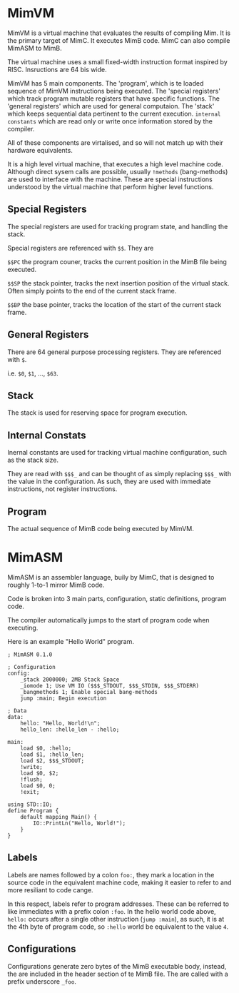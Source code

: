 # MimVM

MimVM is a virtual machine that evaluates the results of compiling Mim. It is the primary target of
MimC. It executes MimB code. MimC can also compile MimASM to MimB.

The virtual machine uses a small fixed-width instruction format inspired by RISC. Insructions are
64 bis wide.

MimVM has 5 main components. The 'program', which is te loaded sequence of MimVM instructions 
being executed. The 'special registers' which track program mutable registers that have specific 
functions. The 'general registers' which are used for general computaion. The 'stack' which keeps
sequential data pertinent to the current execution. `internal constants` which are read only or
write once information stored by the compiler.

All of these components are virtalised, and so will not match up with their hardware equivalents.

It is a high level virtual machine, that executes a high level machine code. Although direct sysem
calls are possible, usually `!methods` (bang-methods) are used to interface with the machine. These
are special instructions understood by the virtual machine that perform higher level functions.

## Special Registers

The special registers are used for tracking program state, and handling the stack.

Special registers are referenced with `$$`. They are

`$$PC` the program couner, tracks the current position in the MimB file being executed.

`$$SP` the stack pointer, tracks the next insertion position of the virtual stack. Often simply
points to the end of the current stack frame.

`$$BP` the base pointer, tracks the location of the start of the current stack frame.


## General Registers

There are 64 general purpose processing registers. They are referenced with `$`.

i.e. `$0`, `$1`, ..., `$63`.

## Stack

The stack is used for reserving space for program execution.

## Internal Constats

Inernal constants are used for tracking virtual machine configuration, such as the stack size.

They are read with `$$$_` and can be thought of as simply replacing `$$$_` with the value in the
configuration. As such, they are used with immediate instructions, not register instructions.

## Program

The actual sequence of MimB code being executed by MimVM.

# MimASM

MimASM is an assembler language, buily by MimC, that is designed to roughly 1-to-1 mirror MimB code.

Code is broken into 3 main parts, configuration, static definitions, program code.

The compiler automatically jumps to the start of program code when executing.

Here is an example "Hello World" program.

```mimasm
; MimASM 0.1.0

; Configuration
config:
    _stack 2000000; 2MB Stack Space
    _iomode 1; Use VM IO ($$$_STDOUT, $$$_STDIN, $$$_STDERR)
    _bangmethods 1; Enable special bang-methods
    jump :main; Begin execution

; Data
data:
    hello: "Hello, World!\n";
    hello_len: :hello_len - :hello;

main:
    load $0, :hello;
    load $1, :hello_len;
    load $2, $$$_STDOUT;
    !write;
    load $0, $2;
    !flush;
    load $0, 0;
    !exit;
```

```mim
using STD::IO;
define Program {
    default mapping Main() {
        IO::PrintLn("Hello, World!");
    }
}
```

## Labels

Labels are names followed by a colon `foo:`, they mark a location in the source code in the 
equivalent machine code, making it easier to refer to and more resiliant to code cange.

In this respect, labels refer to program addresses. These can be referred to like immediates with
a prefix colon `:foo`. In the hello world code above, `hello:` occurs after a single other
instruction (`jump :main`), as such, it is at the 4th byte of program code, so `:hello` world be
equivalent to the value `4`.

## Configurations

Configurations generate zero bytes of the MimB executable body, instead, the are included in the
header section of te MimB file. The are called with a prefix underscore `_foo`.